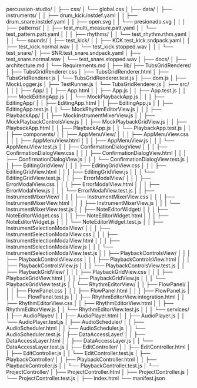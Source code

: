 percussion-studio/
│
├── css/
│ └── global.css
│
├── data/
│ ├── instruments/
│ │ ├── drum_kick.instdef.yaml
│ │ ├── drum_snare.instdef.yaml
│ │ ├── open.svg
│ │ └── presionado.svg
│ │
│ ├── patterns/
│ │ ├── test_multi_measure.patt.yaml
│ │ └── test_pattern.patt.yaml
│ │
│ ├── rhythms/
│ │ └── test_rhythm.rthm.yaml
│ │
│ └── sounds/
│ ├── test_kick/
│ │ ├── KCK.test_kick.sndpack.yaml
│ │ ├── test_kick.normal.wav
│ │ └── test_kick.stopped.wav
│ │
│ └── test_snare/
│ ├── SNR.test_snare.sndpack.yaml
│ ├── test_snare.normal.wav
│ └── test_snare.stopped.wav
│
├── docs/
│ ├── architecture.md
│ └── Requirements.md
│
├── lib/
├── TubsGridRenderer/
│   ├── TubsGridRenderer.css
│   ├── TubsGridRenderer.html
│   ├── TubsGridRenderer.js
│   └── TubsGridRenderer.test.js
│ ├── dom.js
│ ├── MockLogger.js
│ ├── TestRunner.js
│ └── TubsGridRenderer.js
│
├── src/
│ │
│ ├── App/
│ │ ├── App.html
│ │ ├── App.js
│ │ ├── App.test.js
│ │ ├── MockEditingApp.js
│ │ └── MockPlaybackApp.js
│ │
│ ├── EditingApp/
│ │ ├── EditingApp.html
│ │ ├── EditingApp.js
│ │ ├── EditingApp.test.js
│ │ └── MockRhythmEditorView.js
│ │
│ ├── PlaybackApp/
│ │ ├── MockInstrumentMixerView.js
│ │ ├── MockPlaybackControlsView.js
│ │ ├── MockPlaybackGridView.js
│ │ ├── PlaybackApp.html
│ │ ├── PlaybackApp.js
│ │ └── PlaybackApp.test.js
│ │
│ ├── components/
│ │ ├── AppMenuView/
│ │ │ ├── AppMenuView.css
│ │ │ ├── AppMenuView.html
│ │ │ ├── AppMenuView.js
│ │ │ └── AppMenuView.test.js
│ │ ├── ConfirmationDialogView/
│ │ │ ├── ConfirmationDialogView.css
│ │ │ ├── ConfirmationDialogView.html
│ │ │ ├── ConfirmationDialogView.js
│ │ │ └── ConfirmationDialogView.test.js
│ │ ├── EditingGridView/
│ │ │ ├── EditingGridView.css
│ │ │ ├── EditingGridView.html
│ │ │ ├── EditingGridView.js
│ │ │ └── EditingGridView.test.js
│ │ ├── ErrorModalView/
│ │ │ ├── ErrorModalView.css
│ │ │ ├── ErrorModalView.html
│ │ │ ├── ErrorModalView.js
│ │ │ └── ErrorModalView.test.js
│ │ ├── InstrumentMixerView/
│ │ │ ├── InstrumentMixerView.css
│ │ │ ├── InstrumentMixerView.html
│ │ │ ├── InstrumentMixerView.js
│ │ │ └── InstrumentMixerView.test.js
│ │ ├── NoteEditorWidget/
│ │ │   ├── NoteEditorWidget.css
│ │ │   ├── NoteEditorWidget.html
│ │ │   ├── NoteEditorWidget.js
│ │ │   └── NoteEditorWidget.test.js
│ │ ├── InstrumentSelectionModalView/
│ │ │ ├── InstrumentSelectionModalView.css
│ │ │ ├── InstrumentSelectionModalView.html
│ │ │ ├── InstrumentSelectionModalView.js
│ │ │ └── InstrumentSelectionModalView.test.js
│ │ ├── PlaybackControlsView/
│ │ │ ├── PlaybackControlsView.css
│ │ │ ├── PlaybackControlsView.html
│ │ │ ├── PlaybackControlsView.js
│ │ │ └── PlaybackControlsView.test.js
│ │ ├── PlaybackGridView/
│ │ │ ├── PlaybackGridView.css
│ │ │ ├── PlaybackGridView.html
│ │ │ ├── PlaybackGridView.js
│ │ │ └── PlaybackGridView.test.js
│ │ └── RhythmEditorView/
│ │ ├── FlowPanel/
│ │ │ ├── FlowPanel.css
│ │ │ ├── FlowPanel.html
│ │ │ ├── FlowPanel.js
│ │ │ └── FlowPanel.test.js
│ │ ├── RhythmEditorView.integration.html
│ │ ├── RhythmEditorView.css
│ │ ├── RhythmEditorView.html
│ │ ├── RhythmEditorView.js
│ │ └── RhythmEditorView.test.js
│ │
│ └── services/
│ ├── AudioPlayer/
│ │ ├── AudioPlayer.html
│ │ ├── AudioPlayer.js
│ │ └── AudioPlayer.test.js
│ ├── AudioScheduler/
│ │ ├── AudioScheduler.html
│ │ ├── AudioScheduler.js
│ │ └── AudioScheduler.test.js
│ ├── DataAccessLayer/
│ │ ├── DataAccessLayer.html
│ │ ├── DataAccessLayer.js
│ │ └── DataAccessLayer.test.js
│ ├── EditController/
│ │ ├── EditController.html
│ │ ├── EditController.js
│ │ └── EditController.test.js
│ ├── PlaybackController/
│ │ ├── PlaybackController.html
│ │ ├── PlaybackController.js
│ │ └── PlaybackController.test.js
│ └── ProjectController/
│ ├── ProjectController.html
│ ├── ProjectController.js
│ └── ProjectController.test.js
│
├── index.html
└── manifest.json